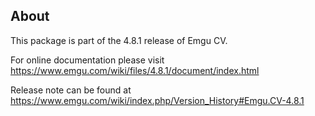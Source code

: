 ## About

This package is part of the 4.8.1 release of Emgu CV. 

For online documentation please visit
<https://www.emgu.com/wiki/files/4.8.1/document/index.html>

Release note can be found at
<https://www.emgu.com/wiki/index.php/Version_History#Emgu.CV-4.8.1>

